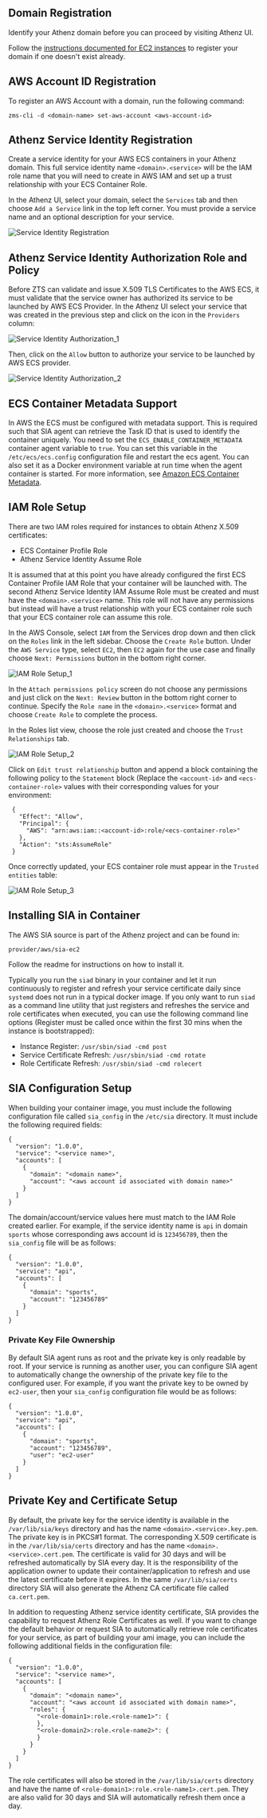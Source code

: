 ## Domain Registration

Identify your Athenz domain before you can proceed by visiting Athenz UI.

Follow the [instructions documented for EC2 instances](service_x509_credentials_aws.md#domain-registration) to register your domain if one doesn't exist already.

## AWS Account ID Registration

To register an AWS Account with a domain, run the following command:
```
zms-cli -d <domain-name> set-aws-account <aws-account-id>
```

## Athenz Service Identity Registration

Create a service identity for your AWS ECS containers in your Athenz domain. This full service identity name `<domain>.<service>` will be the IAM role name that you will need to create in AWS IAM and set up a trust relationship with your ECS Container Role.

In the Athenz UI, select your domain, select the `Services` tab and then choose `Add a Service`  link in the top left corner. You must provide a service name and an optional description for your service.

![Service Identity Registration](images/aws-service-register.png)

## Athenz Service Identity Authorization Role and Policy

Before ZTS can validate and issue X.509 TLS Certificates to the AWS ECS, it must validate that the service owner has authorized its service to be launched by AWS ECS Provider. In the Athenz UI select your service that was created in the previous step and click on the icon in the `Providers` column:

![Service Identity Authorization_1](images/aws-service-authorize.png)

Then, click on the `Allow` button to authorize your service to be launched by AWS ECS provider.

![Service Identity Authorization_2](images/aws-service-authorize-ecs.png)

## ECS Container Metadata Support

In AWS the ECS must be configured with metadata support. This is required such that SIA agent can
retrieve the Task ID that is used to identify the container uniquely. You need to set the
`ECS_ENABLE_CONTAINER_METADATA` container agent variable to `true`. You can set this variable
in the `/etc/ecs/ecs.config` configuration file and restart the ecs agent. You can also set
it as a Docker environment variable at run time when the agent container is started.
For more information, see
[Amazon ECS Container Metadata](https://docs.aws.amazon.com/AmazonECS/latest/developerguide/container-metadata.html).

## IAM Role Setup

There are two IAM roles required for instances to obtain Athenz X.509 certificates:

- ECS Container Profile Role
- Athenz Service Identity Assume Role

It is assumed that at this point you have already configured the first ECS Container Profile IAM Role that your container will be launched with. The second Athenz Service Identity IAM Assume Role must be created and must have the `<domain>.<service>` name. This role will not have any permissions but instead will have a trust relationship with your ECS container role such that your ECS container role can assume this role.

In the AWS Console, select `IAM` from the Services drop down and then click on the `Roles` link in the left sidebar. Choose the `Create Role` button. Under the `AWS Service` type, select `EC2`, then `EC2` again for the use case and finally choose `Next: Permissions` button in the bottom right corner.

![IAM Role Setup_1](images/iam-role-setup-1.png)

In the `Attach permissions policy` screen do not choose any permissions and just click on the `Next: Review` button in the bottom right corner to continue. Specify the `Role name` in the `<domain>.<service>` format and choose `Create Role` to complete the process.

In the Roles list view, choose the role just created and choose the `Trust Relationships` tab.

![IAM Role Setup_2](images/iam-role-setup-2.png)

Click on `Edit trust relationship` button and append a block containing the following policy to the `Statement` block (Replace the `<account-id>` and `<ecs-container-role>` values with their corresponding values for your environment:

```
 {
   "Effect": "Allow",
   "Principal": {
     "AWS": "arn:aws:iam::<account-id>:role/<ecs-container-role>"
   },
   "Action": "sts:AssumeRole"
 }
```

Once correctly updated, your ECS container role must appear in the `Trusted entities` table:

![IAM Role Setup_3](images/iam-role-setup-3.png)

## Installing SIA in Container

The AWS SIA source is part of the Athenz project and can be found in:
```
provider/aws/sia-ec2
``` 
Follow the readme for instructions on how to install it.

Typically you run the `siad` binary in your container and let it run continuously to register and refresh your service certificate daily
since `systemd` does not run in a typical docker image. If you only want to run `siad` as a command line
utility that just registers and refreshes the service and role certificates when executed, you can use the following
command line options (Register must be called once within the first 30 mins when the instance is bootstrapped):

- Instance Register: `/usr/sbin/siad -cmd post`
- Service Certificate Refresh: `/usr/sbin/siad -cmd rotate`
- Role Certificate Refresh: `/usr/sbin/siad -cmd rolecert`

## SIA Configuration Setup

When building your container image, you must include the following configuration file
called `sia_config` in the `/etc/sia` directory. It must include the following required fields:

```
{
  "version": "1.0.0",
  "service": "<service name>",
  "accounts": [
    {
      "domain": "<domain name>",
      "account": "<aws account id associated with domain name>"
    }
  ]
}
```

The domain/account/service values here must match to the IAM Role created earlier. For example, if the service identity name is `api` in domain `sports` whose corresponding aws account id is `123456789`, then the `sia_config` file will be as follows:

```
{
  "version": "1.0.0",
  "service": "api",
  "accounts": [
    {
      "domain": "sports",
      "account": "123456789"
    }
  ]
}
```

### Private Key File Ownership

By default SIA agent runs as root and the private key is only readable by root. If your service is running as another user, you can configure SIA agent to automatically change the ownership of the private key file to the configured user.
For example, if you want the private key to be owned by `ec2-user`, then your `sia_config` configuration file would be as follows:

```
{
  "version": "1.0.0",
  "service": "api",
  "accounts": [
    {
      "domain": "sports",
      "account": "123456789",
      "user": "ec2-user"
    }
  ]
}
```

## Private Key and Certificate Setup

By default, the private key for the service identity is available in the `/var/lib/sia/keys` directory and has the name `<domain>.<service>.key.pem`. The private key is in PKCS#1 format. The corresponding X.509 certificate is in the `/var/lib/sia/certs` directory and has the name `<domain>.<service>.cert.pem`. The certificate is valid for 30 days and will be refreshed automatically by SIA every day. It is the responsibility of the application owner to update their container/application to refresh and use the latest certificate before it expires. In the same `/var/lib/sia/certs` directory SIA will also generate the Athenz CA certificate file called `ca.cert.pem`.

In addition to requesting Athenz service identity certificate, SIA provides the capability to request Athenz Role Certificates as well. If you want to change the default behavior or request SIA to automatically retrieve role certificates for your service, as part of building your ami image, you can include the following additional fields in the configuration file:

```
{
  "version": "1.0.0",
  "service": "<service name>",
  "accounts": [
    {
      "domain": "<domain name>",
      "account": "<aws account id associated with domain name>",
      "roles": {
        "<role-domain1>:role.<role-name1>": {
        },
        "<role-domain2>:role.<role-name2>": {
        }
      }
    }
  ]
}
```

The role certificates will also be stored in the `/var/lib/sia/certs` directory and have
the name of `<role-domain1>:role.<role-name1>.cert.pem`. They are also valid for 30 days
and SIA will automatically refresh them once a day.
